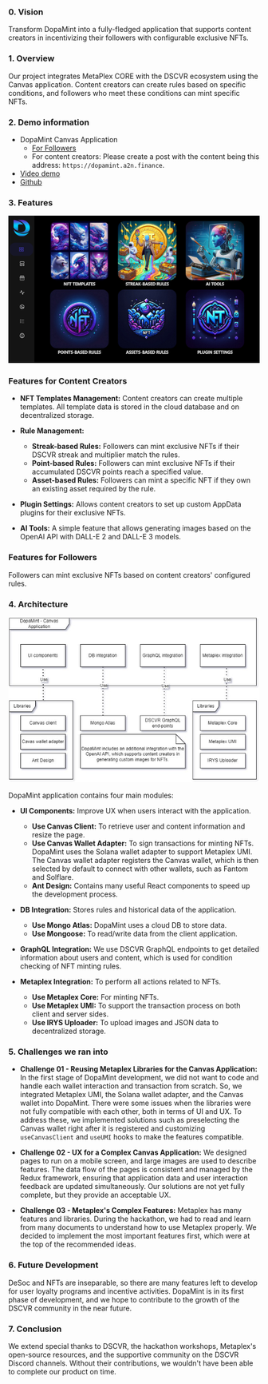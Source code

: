 ### 0. Vision
Transform DopaMint into a fully-fledged application that supports content creators in incentivizing their followers with configurable exclusive NFTs.

### 1. Overview

Our project integrates MetaPlex CORE with the DSCVR ecosystem using the Canvas application. Content creators can create rules based on specific conditions, and followers who meet these conditions can mint specific NFTs.

### 2. Demo information 
- DopaMint Canvas Application
  - [For Followers]()
  - For content creators: Please create a post with the content being this address: `https://dopamint.a2n.finance`.
- [Video demo]()
- [Github](https://github.com/a2nfinance/dopamint)


### 3. Features
![creator_features](/public/docs/creator_features.png)
### Features for Content Creators

- **NFT Templates Management:** Content creators can create multiple templates. All template data is stored in the cloud database and on decentralized storage.
- **Rule Management:**
  - **Streak-based Rules:** Followers can mint exclusive NFTs if their DSCVR streak and multiplier match the rules.
  - **Point-based Rules:** Followers can mint exclusive NFTs if their accumulated DSCVR points reach a specified value.
  - **Asset-based Rules:** Followers can mint a specific NFT if they own an existing asset required by the rule.

- **Plugin Settings:** Allows content creators to set up custom AppData plugins for their exclusive NFTs.
- **AI Tools:** A simple feature that allows generating images based on the OpenAI API with DALL-E 2 and DALL-E 3 models.

### Features for Followers

Followers can mint exclusive NFTs based on content creators' configured rules.

### 4. Architecture
![architecture](/public/docs/Architecture.jpg)

DopaMint application contains four main modules:

- **UI Components:** Improve UX when users interact with the application. 
  - **Use Canvas Client:** To retrieve user and content information and resize the page.
  - **Use Canvas Wallet Adapter:** To sign transactions for minting NFTs. DopaMint uses the Solana wallet adapter to support Metaplex UMI. The Canvas wallet adapter registers the Canvas wallet, which is then selected by default to connect with other wallets, such as Fantom and Solflare.
  - **Ant Design:** Contains many useful React components to speed up the development process.

- **DB Integration:** Stores rules and historical data of the application.
  - **Use Mongo Atlas:** DopaMint uses a cloud DB to store data.
  - **Use Mongoose:** To read/write data from the client application.

- **GraphQL Integration:** We use DSCVR GraphQL endpoints to get detailed information about users and content, which is used for condition checking of NFT minting rules.

- **Metaplex Integration:** To perform all actions related to NFTs.
  - **Use Metaplex Core:** For minting NFTs.
  - **Use Metaplex UMI:** To support the transaction process on both client and server sides.
  - **Use IRYS Uploader:** To upload images and JSON data to decentralized storage.

### 5. Challenges we ran into
- **Challenge 01 - Reusing Metaplex Libraries for the Canvas Application:** In the first stage of DopaMint development, we did not want to code and handle each wallet interaction and transaction from scratch. So, we integrated Metaplex UMI, the Solana wallet adapter, and the Canvas wallet into DopaMint. There were some issues when the libraries were not fully compatible with each other, both in terms of UI and UX. To address these, we implemented solutions such as preselecting the Canvas wallet right after it is registered and customizing `useCanvasClient` and `useUMI` hooks to make the features compatible.

- **Challenge 02 - UX for a Complex Canvas Application:** We designed pages to run on a mobile screen, and large images are used to describe features. The data flow of the pages is consistent and managed by the Redux framework, ensuring that application data and user interaction feedback are updated simultaneously. Our solutions are not yet fully complete, but they provide an acceptable UX.

- **Challenge 03 - Metaplex's Complex Features:** Metaplex has many features and libraries. During the hackathon, we had to read and learn from many documents to understand how to use Metaplex properly. We decided to implement the most important features first, which were at the top of the recommended ideas.


### 6. Future Development
DeSoc and NFTs are inseparable, so there are many features left to develop for user loyalty programs and incentive activities. DopaMint is in its first phase of development, and we hope to contribute to the growth of the DSCVR community in the near future.

### 7. Conclusion
We extend special thanks to DSCVR, the hackathon workshops, Metaplex's open-source resources, and the supportive community on the DSCVR Discord channels. Without their contributions, we wouldn't have been able to complete our product on time.
